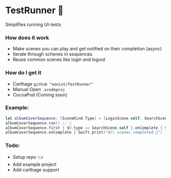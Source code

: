 # TestRunner 🏃

Simplifies running UI-tests 

### How does it work
- Make scenes you can play and get notified on their completion (async)
- Iterate through schenes in sequences
- Reuse common scenes like login and logout

### How do I get it
- Carthage `github "eonist/TestRunner"`
- Manual Open `.xcodeproj`
- CocoaPod (Coming soon)

### Example:
```swift
let albumCoverSequence: [SceneKind.Type] = [LoginScene.self, SearchScene.self, LogoutScene.self]
albumCoverSequence.run() // 🏃
albumCoverSequence.first { $0.type == SearchScene.self }.onComplete { Swift.print("SearchScene ✅") }
albumCoverSequence.onComplete { Swift.print("All scenes completed 🏁") }
```

### Todo:
- Setup repo 👈
- Add example project
- Add carthage support
